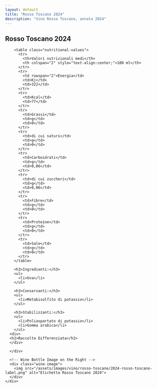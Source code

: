 ```yaml
---
layout: default
title: "Rosso Toscano 2024"
description: "Vino Rosso Toscano, annata 2024"
---
```


<section class="hero-section">
  <div class="hero-overlay">
    <div class="hero-content">
      <!-- Hero Text on the Left -->
      <div class="wine-info">
        <h1 class="page-wine-title">Rosso Toscano 2024</h1>

        <table class="nutritional-values">
          <tr>
            <th>Valori nutrizionali medi</th>
            <th colspan="2" style="text-align:center;">100 ml</th>
          </tr>
          <tr>
            <td rowspan="2">Energia</td>
            <td>Kj</td>
            <td>322</td>
          </tr>
          <tr>
            <td>Kcal</td>
            <td>77</td>
          </tr>
          <tr>
            <td>Grassi</td>
            <td>g</td>
            <td>0</td>
          </tr>
          <tr>
            <td>di cui saturi</td>
            <td>g</td>
            <td>0</td>
          </tr>
          <tr>
            <td>Carboidrati</td>
            <td>g</td>
            <td>0,06</td>
          </tr>
          <tr>
            <td>di cui zuccheri</td>
            <td>g</td>
            <td>0,06</td>
          </tr>
          <tr>
            <td>Fibre</td>
            <td>g</td>
            <td>0</td>
          </tr>
          <tr>
            <td>Proteine</td>
            <td>g</td>
            <td>0</td>
          </tr>
          <tr>
            <td>Sale</td>
            <td>g</td>
            <td>0</td>
          </tr>
        </table>

        <h3>Ingredienti:</h3>
        <ul>
          <li>Uva</li>
        </ul>

        <h3>Conservanti:</h3>
        <ul>
          <li>Metabisolfito di potassio</li>
        </ul>

        <h3>Stabilizzanti:</h3>
        <ul>
          <li>Poliaspartato di potassio</li>
          <li>Gomma arabica</li>
        </ul>
      <div>
      <h2>Raccolta Differenziata</h2>
      </div>

      </div>

      <!-- Wine Bottle Image on the Right -->
      <div class="wine-image">
        <img src="/assets/images/vino/rosso-toscano/2024-rosso-toscano-label.png" alt="Etichetta Rosso Toscano 2024">
      </div>
    </div>

  </div>
</section>
